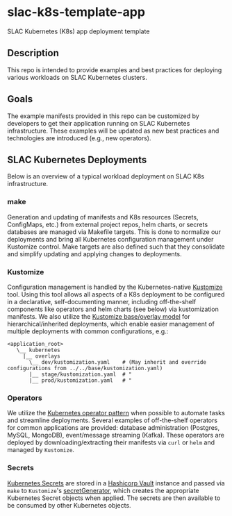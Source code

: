 # slac-k8s-template-app
SLAC Kubernetes (K8s) app deployment template

## Description
This repo is intended to provide examples and best practices for deploying various workloads on SLAC Kubernetes clusters.

## Goals
The example manifests provided in this repo can be customized by developers to get their application running on SLAC Kubernetes infrastructure. These examples will be updated as new best practices and technologies are introduced (e.g., new operators).

## SLAC Kubernetes Deployments

Below is an overview of a typical workload deployment on SLAC K8s infrastructure.

### make
Generation and updating of manifests and K8s resources (Secrets, ConfigMaps, etc.) from external project repos, helm charts, or secrets databases are managed via Makefile targets. This is done to normalize our deployments and bring all Kubernetes configuration management under Kustomize control. Make targets are also defined such that they consolidate and simplify updating and applying changes to deployments.

### Kustomize
Configuration management is handled by the Kubernetes-native [Kustomize](https://kubernetes.io/docs/tasks/manage-kubernetes-objects/kustomization/) tool. Using this tool allows all aspects of a K8s deployment to be configured in a declarative, self-documenting manner, including off-the-shelf components like operators and helm charts (see below) via kustomization manifests. We also utilize the [Kustomize base/overlay model](https://kubernetes.io/docs/tasks/manage-kubernetes-objects/kustomization/#bases-and-overlays) for hierarchical/inherited deployments, which enable easier management of multiple deployments with common configurations, e.g.:

```
<application_root>
   \__ kubernetes
     |__ overlays
       \__ dev/kustomization.yaml    # (May inherit and override configurations from ../../base/kustomization.yaml)
       |__ stage/kustomization.yaml  # "
       |__ prod/kustomization.yaml   # "
```

### Operators
We utilize the [Kubernetes operator pattern](https://kubernetes.io/docs/concepts/extend-kubernetes/operator/) when possible to automate tasks and streamline deployments. Several examples of off-the-shelf operators for common applications are provided: database administration (Postgres, MySQL, MongoDB), event/message streaming (Kafka). These operators are deployed by downloading/extracting their manifests via `curl` or `helm` and managed by `Kustomize`.

### Secrets
[Kubernetes Secrets](https://kubernetes.io/docs/concepts/configuration/secret/) are stored in a [Hashicorp Vault](https://developer.hashicorp.com/vault/docs/what-is-vault) instance and passed via `make` to `Kustomize`'s [secretGenerator](https://kubernetes.io/docs/tasks/configmap-secret/managing-secret-using-kustomize/#create-the-kustomization-file), which creates the appropriate Kubernetes Secret objects when applied. The secrets are then available to be consumed by other Kubernetes objects.
